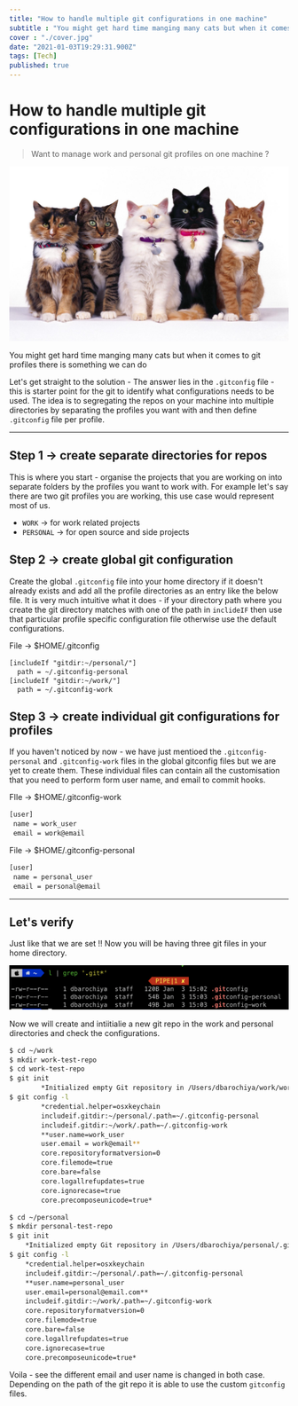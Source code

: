 ```yaml
---
title: "How to handle multiple git configurations in one machine"
subtitle : "You might get hard time manging many cats but when it comes to git profiles there is something we can do"
cover : "./cover.jpg"
date: "2021-01-03T19:29:31.900Z"
tags: [Tech]
published: true
---
```


# How to handle multiple git configurations in one machine

> Want to manage work and personal git profiles on one machine ?

![cover.jpg](./cover.jpg)

You might get hard time manging many cats but when it comes to git profiles there is something we can do

Let's get straight to the solution - The answer lies in the `.gitconfig` file - this is starter point for the git to identify what configurations needs to be used. The idea is to segregating the repos on your machine into  multiple directories by separating the profiles you want with and then define `.gitconfig` file per profile. 

---

## Step 1 → create separate directories for repos

This is where you start - organise the projects that you are working on into separate folders by the profiles you want to work with. For example let's say there are two git profiles you are working, this use case would represent most of us.   

- `WORK` → for work related projects
- `PERSONAL` → for open source and side projects

## Step 2 → create global git configuration

Create the global `.gitconfig` file into your home directory if it doesn't already exists and add all the profile directories as an entry like the below file. It is very much intuitive what it does - if your directory path where you create the git directory matches with one of the path in `inclideIF`  then use that particular profile specific configuration file otherwise use the default configurations. 

File → $HOME/.gitconfig

```
[includeIf "gitdir:~/personal/"]
  path = ~/.gitconfig-personal
[includeIf "gitdir:~/work/"]
  path = ~/.gitconfig-work

```

## Step 3 → create individual git configurations for profiles

If you haven't noticed by now - we have just mentioed the `.gitconfig-personal` and  `.gitconfig-work` files in the global gitconfig files but we are yet to create them. These individual files can contain all the customisation that you need to perform form user name, and email to commit hooks. 

FIle → $HOME/.gitconfig-work

```bash
[user]
 name = work_user
 email = work@email
```

File → $HOME/.gitconfig-personal

```bash
[user]
 name = personal_user
 email = personal@email
```

---

## Let's verify

Just like that we are set !!  Now you will be having three git files in your home directory.

![asset-1.png](./asset-1.png)

Now we will create and intiitialie a new git repo in the work and personal directories and check the configurations. 

```bash
$ cd ~/work
$ mkdir work-test-repo
$ cd work-test-repo
$ git init
		*Initialized empty Git repository in /Users/dbarochiya/work/work-test-repo/.git/*
$ git config -l   
		*credential.helper=osxkeychain
		includeif.gitdir:~/personal/.path=~/.gitconfig-personal
		includeif.gitdir:~/work/.path=~/.gitconfig-work
		**user.name=work_user
		user.email = work@email**
		core.repositoryformatversion=0
		core.filemode=true
		core.bare=false
		core.logallrefupdates=true
		core.ignorecase=true
		core.precomposeunicode=true*                                                                                                                  
```


```bash
$ cd ~/personal
$ mkdir personal-test-repo
$ git init
	*Initialized empty Git repository in /Users/dbarochiya/personal/.git/*
$ git config -l
	*credential.helper=osxkeychain
	includeif.gitdir:~/personal/.path=~/.gitconfig-personal
	**user.name=personal_user
	user.email=personal@email.com**
	includeif.gitdir:~/work/.path=~/.gitconfig-work
	core.repositoryformatversion=0
	core.filemode=true
	core.bare=false
	core.logallrefupdates=true
	core.ignorecase=true
	core.precomposeunicode=true*
```

Voila - see the different email and user name is changed in both case. Depending on the path of the git repo it is able to use the custom `gitconfig` files.